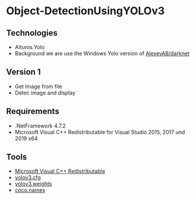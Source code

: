 # Object-DetectionUsingYOLOv3

## Technologies

- Alturos.Yolo
- Background we are use the Windows Yolo version of [AlexeyAB/darknet](https://github.com/AlexeyAB/darknet)

## Version 1

- Get Image from file 
- Detec image and display 

## Requirements
- .NetFramework 4.7.2
- Microsoft Visual C++ Redistributable for Visual Studio 2015, 2017 und 2019 x64

## Tools
- [Microsoft Visual C++ Redistributable](https://github.com/AlturosDestinations/Alturos.Yolo/files/4744207/vcredist_x64.zip)
- [yolov3.cfg](https://raw.githubusercontent.com/AlexeyAB/darknet/master/cfg/yolov3.cfg)
- [yolov3.weights](https://pjreddie.com/media/files/yolov3.weights)
- [coco.names](https://raw.githubusercontent.com/AlexeyAB/darknet/master/cfg/coco.names)
